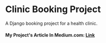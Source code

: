 # Clinic Booking Project
 A Django booking project for a health clinic.

#### My Project's Article In Medium.com: [Link](https://medium.com/dev-genius/django-tutorial-on-how-to-create-a-booking-system-for-a-health-clinic-9b1920fc2b78)
